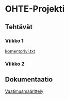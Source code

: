 # OHTE-Projekti

## Tehtävät

### Viikko 1

[komentorivi.txt](https://github.com/AtteMa/Ohte-projekti/blob/master/laskarit/viikko1/komentorivi.txt)

### Viikko 2


## Dokumentaatio

[Vaatimusmäärittely](https://github.com/AtteMa/Ohte-projekti/blob/master/dokumentaatio/maarittelydokumentti.md)
